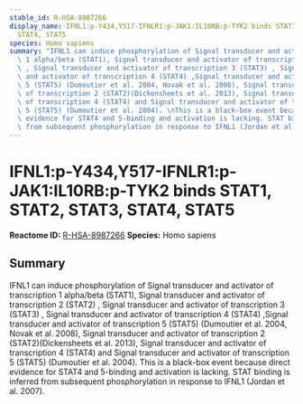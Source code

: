 ```yaml
---
stable_id: R-HSA-8987266
display_name: IFNL1:p-Y434,Y517-IFNLR1:p-JAK1:IL10RB:p-TYK2 binds STAT1, STAT2, STAT3,
  STAT4, STAT5
species: Homo sapiens
summary: "IFNL1 can induce phosphorylation of Signal transducer and activator of transcription\
  \ 1 alpha/beta (STAT1), Signal transducer and activator of transcription 2 (STAT2)\
  \ , Signal transducer and activator of transcription 3 (STAT3) , Signal transducer\
  \ and activator of transcription 4 (STAT4) ,Signal transducer and activator of transcription\
  \ 5 (STAT5) (Dumoutier et al. 2004, Novak et al. 2008), Signal transducer and activator\
  \ of transcription 2 (STAT2)(Dickensheets et al. 2013), Signal transducer and activator\
  \ of transcription 4 (STAT4) and Signal transducer and activator of transcription\
  \ 5 (STAT5) (Dumoutier et al. 2004). \nThis is a black-box event because direct\
  \ evidence for STAT4 and 5-binding and activation is lacking. STAT binding is inferred\
  \ from subsequent phosphorylation in response to IFNL1 (Jordan et al. 2007)."
---
```


# IFNL1:p-Y434,Y517-IFNLR1:p-JAK1:IL10RB:p-TYK2 binds STAT1, STAT2, STAT3, STAT4, STAT5
**Reactome ID:** [R-HSA-8987266](https://reactome.org/content/detail/R-HSA-8987266)
**Species:** Homo sapiens

## Summary

IFNL1 can induce phosphorylation of Signal transducer and activator of transcription 1 alpha/beta (STAT1), Signal transducer and activator of transcription 2 (STAT2) , Signal transducer and activator of transcription 3 (STAT3) , Signal transducer and activator of transcription 4 (STAT4) ,Signal transducer and activator of transcription 5 (STAT5) (Dumoutier et al. 2004, Novak et al. 2008), Signal transducer and activator of transcription 2 (STAT2)(Dickensheets et al. 2013), Signal transducer and activator of transcription 4 (STAT4) and Signal transducer and activator of transcription 5 (STAT5) (Dumoutier et al. 2004). 
This is a black-box event because direct evidence for STAT4 and 5-binding and activation is lacking. STAT binding is inferred from subsequent phosphorylation in response to IFNL1 (Jordan et al. 2007).
